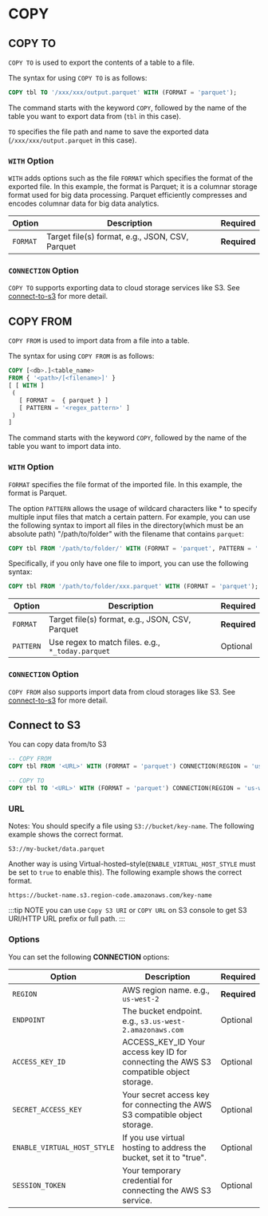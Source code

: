 # COPY

## COPY TO

`COPY TO` is used to export the contents of a table to a file.

The syntax for using `COPY TO` is as follows:

```sql
COPY tbl TO '/xxx/xxx/output.parquet' WITH (FORMAT = 'parquet');
```

The command starts with the keyword `COPY`, followed by the name of the table you want to export data from (`tbl` in this case).

`TO` specifies the file path and name to save the exported
data (`/xxx/xxx/output.parquet` in this case).

### `WITH` Option

`WITH` adds options such as the file `FORMAT` which specifies the format of the exported file. In this example, the format is Parquet; it is a columnar storage format used for big data processing. Parquet efficiently compresses and encodes columnar data for big data analytics.

| Option  | Description  | Required |
|---|---|---|
| `FORMAT` | Target file(s) format, e.g., JSON, CSV, Parquet  | **Required** |

### `CONNECTION` Option

`COPY TO` supports exporting data to cloud storage services like S3. See [connect-to-s3](#connect-to-s3) for more detail.

## COPY FROM

`COPY FROM` is used to import data from a file into a table.

The syntax for using `COPY FROM` is as follows:

```sql
COPY [<db>.]<table_name>
FROM { '<path>/[<filename>]' }
[ [ WITH ]
 (
   [ FORMAT =  { parquet } ]
   [ PATTERN = '<regex_pattern>' ]
 )
]
```

The command starts with the keyword `COPY`, followed by the name of the table you want to import data into.

### `WITH` Option

`FORMAT` specifies the file format of the imported file. In this example, the format is Parquet.

The option `PATTERN` allows the usage of wildcard characters like * to specify multiple input files that
match a certain pattern. For example, you can use the following syntax to import all files in the
directory(which must be an absolute path) "/path/to/folder" with the filename that contains `parquet`:

```sql
COPY tbl FROM '/path/to/folder/' WITH (FORMAT = 'parquet', PATTERN = '.*parquet.*');
```

Specifically, if you only have one file to import, you can use the following syntax:

```sql
COPY tbl FROM '/path/to/folder/xxx.parquet' WITH (FORMAT = 'parquet');
```

| Option  | Description  | Required |
|---|---|---|
| `FORMAT` | Target file(s) format, e.g., JSON, CSV, Parquet  | **Required** |
| `PATTERN` | Use regex to match files. e.g., `*_today.parquet` | Optional |

### `CONNECTION` Option

`COPY FROM` also supports import data from cloud storages like S3. See [connect-to-s3](#connect-to-s3) for more detail.

## Connect to S3

You can copy data from/to S3

```sql
-- COPY FROM
COPY tbl FROM '<URL>' WITH (FORMAT = 'parquet') CONNECTION(REGION = 'us-west-2');

-- COPY TO
COPY tbl TO '<URL>' WITH (FORMAT = 'parquet') CONNECTION(REGION = 'us-west-2');
```

### URL

Notes: You should specify a file using `S3://bucket/key-name`. The following example shows the correct format.

```
S3://my-bucket/data.parquet
```

Another way is using Virtual-hosted–style(`ENABLE_VIRTUAL_HOST_STYLE` must be set to `true` to enable this). The following example shows the correct format.

```
https://bucket-name.s3.region-code.amazonaws.com/key-name
```

:::tip NOTE
you can use `Copy S3 URI` or `COPY URL` on S3 console to get S3 URI/HTTP URL prefix or full path.
:::

### Options

You can set the following **CONNECTION** options:

| Option  | Description  | Required |
|---|---|---|
| `REGION` | AWS region name.  e.g., `us-west-2`  | **Required** |
| `ENDPOINT`  | The bucket endpoint. e.g., `s3.us-west-2.amazonaws.com`  | Optional |
| `ACCESS_KEY_ID` | ACCESS_KEY_ID Your access key ID for connecting the AWS S3 compatible object storage.  | Optional |
| `SECRET_ACCESS_KEY` | Your secret access key for connecting the AWS S3 compatible object storage.  | Optional |
| `ENABLE_VIRTUAL_HOST_STYLE` | If you use virtual hosting to address the bucket, set it to "true".| Optional |
| `SESSION_TOKEN` | Your temporary credential for connecting the AWS S3 service. | Optional |
